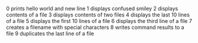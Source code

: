 0 prints hello world and new line
1  displays confused smiley
2 displays contents of a file
3 displays contents of two files
4 displays the last 10 lines of a file
5 displays the first 10 lines of a file
6 displays the third line of a file
7 creates a filename with special characters
8 writes command results to a file
9 duplicates the last line of a file
